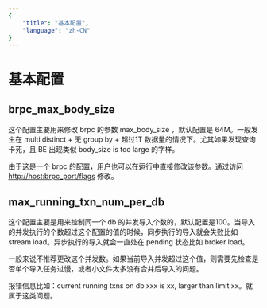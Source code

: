 ```yaml
---
{
    "title": "基本配置",
    "language": "zh-CN"
}
---
```


<!-- 
Licensed to the Apache Software Foundation (ASF) under one
or more contributor license agreements.  See the NOTICE file
distributed with this work for additional information
regarding copyright ownership.  The ASF licenses this file
to you under the Apache License, Version 2.0 (the
"License"); you may not use this file except in compliance
with the License.  You may obtain a copy of the License at

  http://www.apache.org/licenses/LICENSE-2.0

Unless required by applicable law or agreed to in writing,
software distributed under the License is distributed on an
"AS IS" BASIS, WITHOUT WARRANTIES OR CONDITIONS OF ANY
KIND, either express or implied.  See the License for the
specific language governing permissions and limitations
under the License.
-->

# 基本配置

## brpc_max_body_size

  这个配置主要用来修改 brpc 的参数 max_body_size ，默认配置是 64M。一般发生在 multi distinct + 无 group by + 超过1T 数据量的情况下。尤其如果发现查询卡死，且 BE 出现类似 body_size is too large 的字样。

  由于这是一个 brpc 的配置，用户也可以在运行中直接修改该参数。通过访问 <http://host:brpc_port/flags> 修改。

## max_running_txn_num_per_db

  这个配置主要是用来控制同一个 db 的并发导入个数的，默认配置是100。当导入的并发执行的个数超过这个配置的值的时候，同步执行的导入就会失败比如 stream load。异步执行的导入就会一直处在 pending 状态比如 broker load。

  一般来说不推荐更改这个并发数。如果当前导入并发超过这个值，则需要先检查是否单个导入任务过慢，或者小文件太多没有合并后导入的问题。

  报错信息比如：current running txns on db xxx is xx, larger than limit xx。就属于这类问题。
